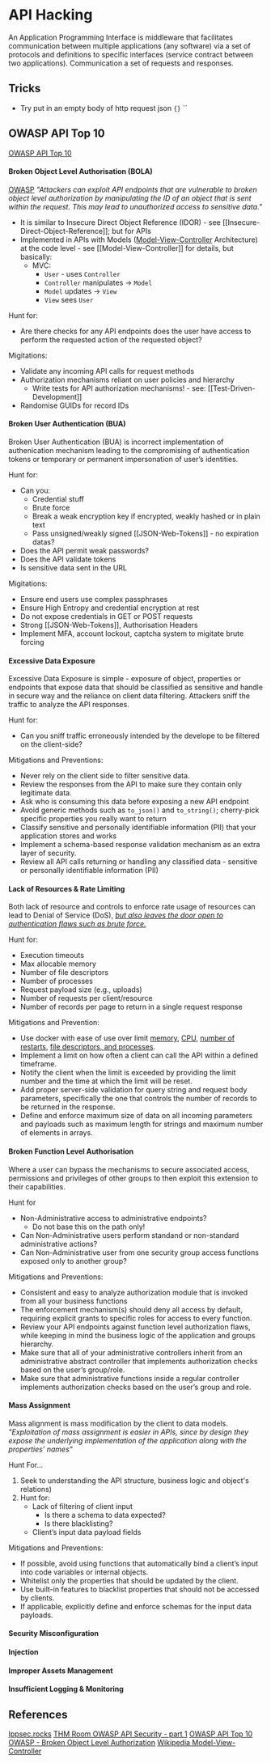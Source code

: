 # API Hacking

An Application Programming Interface is middleware that facilitates communication between multiple applications (any software) via a set of protocols and definitions to specific interfaces (service contract between two applications). Communication a set of requests and responses. 

## Tricks

- Try put in an empty body of http request json `{}`
``

## OWASP API Top 10

[OWASP API Top 10](https://owasp.org/www-project-api-security/)

#### Broken Object Level Authorisation (BOLA)

[OWASP](https://github.com/OWASP/API-Security/blob/master/2019/en/src/0xa1-broken-object-level-authorization.md) *"Attackers can exploit API endpoints that are vulnerable to broken object level authorization by manipulating the ID of an object that is sent within the request. This may lead to unauthorized access to sensitive data."* 
- It is similar to Insecure Direct Object Reference (IDOR) - see [[Insecure-Direct-Object-Reference]]; but for APIs
- Implemented in APIs with Models ([Model-View-Controller](https://en.wikipedia.org/wiki/Model%E2%80%93view%E2%80%93controller) Architecture) at the code level - see [[Model-View-Controller]] for details, but basically:
	- MVC:
		- `User` - uses `Controller`
		- `Controller` manipulates -> `Model`
		- `Model` updates -> `View`
		- `View` sees `User` 

Hunt for:
- Are there checks for any API endpoints does the user have access to perform the requested action of the requested object?


Migitations:
- Validate any incoming API calls for request methods
- Authorization mechanisms reliant on user policies and hierarchy
	- Write tests for API authorization mechanisms! - see:  [[Test-Driven-Development]]
- Randomise GUIDs for record IDs

#### Broken User Authentication (BUA)

Broken User Authentication (BUA) is incorrect implementation of authenication mechanism leading to the compromising of authentication tokens or temporary or permanent impersonation of user’s identities.

Hunt for:
- Can you: 
	- Credential stuff
	- Brute force
	- Break a weak encryption key if encrypted, weakly hashed or in plain text
	- Pass unsigned/weakly signed [[JSON-Web-Tokens]] - no expiration datas?
- Does the API permit weak passwords?
- Does the API validate tokens
- Is sensitive data sent in the URL

Migitations:
- Ensure end users use complex passphrases
- Ensure High Entropy and credential encryption at rest 
- Do not expose credentials in GET or POST requests
- Strong [[JSON-Web-Tokens]], Authorisation Headers
- Implement MFA, account lockout, captcha system to migitate brute forcing 


#### Excessive Data Exposure

Excessive Data Exposure is simple - exposure of object, properties or endpoints that expose data that should be classified as sensitive and handle in secure way and the reliance on client data filtering. Attackers sniff the traffic to analyze the API responses.

Hunt for:
- Can you sniff traffic erroneously intended by the develope to be filtered on the client-side?

Mitigations and Preventions:
- Never rely on the client side to filter sensitive data.
- Review the responses from the API to make sure they contain only legitimate data.
- Ask who is consuming this data before exposing a new API endpoint
- Avoid generic methods such as `to_json()` and `to_string()`; cherry-pick specific properties you really want to return
- Classify sensitive and personally identifiable information (PII) that your application stores and works
- Implement a schema-based response validation mechanism as an extra layer of security.
- Review all API calls returning or handling any classified data - sensitive or personally identifiable information (PII)

#### Lack of Resources & Rate Limiting

Both lack of resource and controls to enforce rate usage of resources can lead to Denial of Service (DoS), [*but also leaves the door open to authentication flaws such as brute force.*](https://owasp.org/www-project-api-security/)

Hunt for:
- Execution timeouts
- Max allocable memory
- Number of file descriptors
- Number of processes
- Request payload size (e.g., uploads)
- Number of requests per client/resource
- Number of records per page to return in a single request response


Mitigations and Prevention:
- Use docker with ease of use over limit [memory](https://docs.docker.com/config/containers/resource_constraints/#memory), [CPU](https://docs.docker.com/config/containers/resource_constraints/#cpu), [number of restarts](https://docs.docker.com/engine/reference/commandline/run/#restart-policies---restart), [file descriptors, and processes](https://docs.docker.com/engine/reference/commandline/run/#set-ulimits-in-container---ulimit).
- Implement a limit on how often a client can call the API within a defined timeframe.
- Notify the client when the limit is exceeded by providing the limit number and the time at which the limit will be reset.
- Add proper server-side validation for query string and request body parameters, specifically the one that controls the number of records to be returned in the response.
- Define and enforce maximum size of data on all incoming parameters and payloads such as maximum length for strings and maximum number of elements in arrays.

#### Broken Function Level Authorisation

Where a user can bypass the mechanisms to secure associated access, permissions and privileges of other groups to then exploit this extension to their capabilities.  

Hunt for
- Non-Administrative access to administrative endpoints? 
	- Do not base this on the path only!
- Can Non-Administrative users perform standand or non-standard administrative actions?
- Can Non-Administrative user from one security group access functions exposed only to another group? 

Mitigations and Preventions:
- Consistent and easy to analyze authorization module that is invoked from all your business functions 
- The enforcement mechanism(s) should deny all access by default, requiring explicit grants to specific roles for access to every function.
- Review your API endpoints against function level authorization flaws, while keeping in mind the business logic of the application and groups hierarchy.
- Make sure that all of your administrative controllers inherit from an administrative abstract controller that implements authorization checks based on the user’s group/role.
- Make sure that administrative functions inside a regular controller implements authorization checks based on the user’s group and role.
 

#### Mass Assignment

Mass alignment is mass modification by the client to data models. *"Exploitation of mass assignment is easier in APIs, since by design they expose the underlying implementation of the application along with the properties’ names"* 

Hunt For...
1. Seek to understanding the API structure, business logic and object's relations)
2. Hunt for:
	- Lack of filtering of client input 
		- Is there a schema to data expected?
		- Is there blacklisting?
	- Client’s input data payload fields

Mitigations and Preventions:
-   If possible, avoid using functions that automatically bind a client’s input into code variables or internal objects.
-   Whitelist only the properties that should be updated by the client.
-   Use built-in features to blacklist properties that should not be accessed by clients.
-   If applicable, explicitly define and enforce schemas for the input data payloads.


#### Security Misconfiguration
#### Injection
#### Improper Assets Management
#### Insufficient Logging & Monitoring



## References

[Ippsec.rocks](https://ippsec.rocks)
[THM Room OWASP API Security - part 1](https://tryhackme.com/room/owaspapisecuritytop105w)
[OWASP API Top 10](https://owasp.org/www-project-api-security/)
[OWASP - Broken Object Level Authorization](https://github.com/OWASP/API-Security/blob/master/2019/en/src/0xa1-broken-object-level-authorization.md)
[Wikipedia Model-View-Controller](https://en.wikipedia.org/wiki/Model%E2%80%93view%E2%80%93controller)